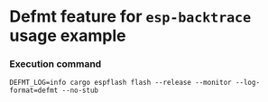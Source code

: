# Defmt feature for `esp-backtrace` usage example

### Execution command
```
DEFMT_LOG=info cargo espflash flash --release --monitor --log-format=defmt --no-stub
```